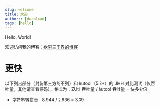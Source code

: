 ```yaml
---
slug: welcome
title: 欢迎
authors: [duanluan]
tags: [hello]
---
```


Hello, World!

欢迎访问我的博客：[欲穷三千界的博客](http://blog.zhogjianhao.top/)

# 更快

以下列出部分（封装第三方的不列）和 hutool（5.8+）的 JMH 对比测试（仅吞吐量，其他请查看源码），格式为：ZUtil 吞吐量 / hutool 吞吐量 = 快多少倍

* 字符串转拼音：8.944 / 2.636 = 3.39
